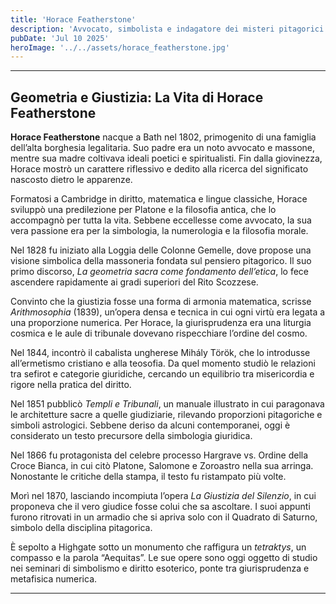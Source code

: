 ```yaml
---
title: 'Horace Featherstone'
description: 'Avvocato, simbolista e indagatore dei misteri pitagorici'
pubDate: 'Jul 10 2025'
heroImage: '../../assets/horace_featherstone.jpg'
---
```


<hr>
<h2>Geometria e Giustizia: La Vita di Horace Featherstone</h2>

<p><strong>Horace Featherstone</strong> nacque a Bath nel 1802, primogenito di una famiglia dell’alta borghesia legalitaria. Suo padre era un noto avvocato e massone, mentre sua madre coltivava ideali poetici e spiritualisti. Fin dalla giovinezza, Horace mostrò un carattere riflessivo e dedito alla ricerca del significato nascosto dietro le apparenze.</p>

<p>Formatosi a Cambridge in diritto, matematica e lingue classiche, Horace sviluppò una predilezione per Platone e la filosofia antica, che lo accompagnò per tutta la vita. Sebbene eccellesse come avvocato, la sua vera passione era per la simbologia, la numerologia e la filosofia morale.</p>

<p>Nel 1828 fu iniziato alla Loggia delle Colonne Gemelle, dove propose una visione simbolica della massoneria fondata sul pensiero pitagorico. Il suo primo discorso, <em>La geometria sacra come fondamento dell’etica</em>, lo fece ascendere rapidamente ai gradi superiori del Rito Scozzese.</p>

<p>Convinto che la giustizia fosse una forma di armonia matematica, scrisse <em>Arithmosophia</em> (1839), un’opera densa e tecnica in cui ogni virtù era legata a una proporzione numerica. Per Horace, la giurisprudenza era una liturgia cosmica e le aule di tribunale dovevano rispecchiare l’ordine del cosmo.</p>

<p>Nel 1844, incontrò il cabalista ungherese Mihály Török, che lo introdusse all’ermetismo cristiano e alla teosofia. Da quel momento studiò le relazioni tra sefirot e categorie giuridiche, cercando un equilibrio tra misericordia e rigore nella pratica del diritto.</p>

<p>Nel 1851 pubblicò <em>Templi e Tribunali</em>, un manuale illustrato in cui paragonava le architetture sacre a quelle giudiziarie, rilevando proporzioni pitagoriche e simboli astrologici. Sebbene deriso da alcuni contemporanei, oggi è considerato un testo precursore della simbologia giuridica.</p>

<p>Nel 1866 fu protagonista del celebre processo Hargrave vs. Ordine della Croce Bianca, in cui citò Platone, Salomone e Zoroastro nella sua arringa. Nonostante le critiche della stampa, il testo fu ristampato più volte.</p>

<p>Morì nel 1870, lasciando incompiuta l’opera <em>La Giustizia del Silenzio</em>, in cui proponeva che il vero giudice fosse colui che sa ascoltare. I suoi appunti furono ritrovati in un armadio che si apriva solo con il Quadrato di Saturno, simbolo della disciplina pitagorica.</p>

<p>È sepolto a Highgate sotto un monumento che raffigura un <em>tetraktys</em>, un compasso e la parola “Aequitas”. Le sue opere sono oggi oggetto di studio nei seminari di simbolismo e diritto esoterico, ponte tra giurisprudenza e metafisica numerica.</p>

<hr>